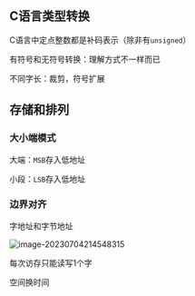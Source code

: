 ## C语言类型转换

C语言中定点整数都是补码表示（除非有`unsigned`）

有符号和无符号转换：理解方式不一样而已

不同字长：裁剪，符号扩展

## 存储和排列

### 大小端模式

大端：`MSB`存入低地址

小段：`LSB`存入低地址

### 边界对齐

字地址和字节地址

![image-20230704214548315](https://cdn.jsdelivr.net/gh/zvictorliu/typoraPics@main/img/image-20230704214548315.png)

每次访存只能读写1个字

空间换时间